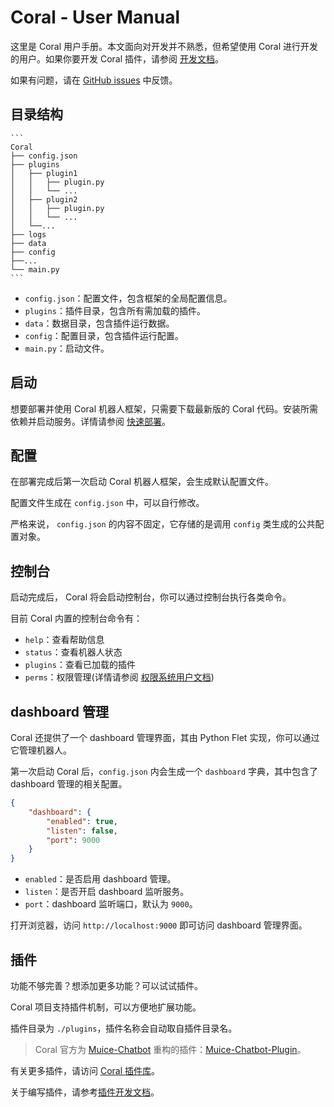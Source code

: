 # Coral - User Manual

这里是 Coral 用户手册。本文面向对开发并不熟悉，但希望使用 Coral 进行开发的用户。如果你要开发 Coral 插件，请参阅 [开发文档](DevManual.md)。

如果有问题，请在 [GitHub issues](https://github.com/ProjectCoral/Coral/issues) 中反馈。

## 目录结构

    ```
    Coral
    ├── config.json
    ├── plugins
    │   ├── plugin1
    │   │   ├── plugin.py
    │   │   └── ...
    │   ├── plugin2
    │   │   ├── plugin.py
    │   │   └── ...
    │   └──...
    ├── logs
    ├── data
    ├── config
    ├──...
    └── main.py
    ```

- `config.json`：配置文件，包含框架的全局配置信息。
- `plugins`：插件目录，包含所有需加载的插件。
- `data`：数据目录，包含插件运行数据。
- `config`：配置目录，包含插件运行配置。
- `main.py`：启动文件。

## 启动

想要部署并使用 Coral 机器人框架，只需要下载最新版的 Coral 代码。安装所需依赖并启动服务。详情请参阅 [快速部署](QuickStart.md)。

## 配置

在部署完成后第一次启动 Coral 机器人框架，会生成默认配置文件。

配置文件生成在 `config.json` 中，可以自行修改。

严格来说， `config.json` 的内容不固定，它存储的是调用 `config` 类生成的公共配置对象。 

## 控制台

启动完成后， Coral 将会启动控制台，你可以通过控制台执行各类命令。

目前 Coral 内置的控制台命令有：

- `help`：查看帮助信息
- `status`：查看机器人状态
- `plugins`：查看已加载的插件
- `perms`：权限管理(详情请参阅 [权限系统用户文档](https://github.com/ProjectCoral/Coral/blob/main/docs/UserManual/PermSystem.md))

## dashboard 管理

Coral 还提供了一个 dashboard 管理界面，其由 Python Flet 实现，你可以通过它管理机器人。

第一次启动 Coral 后，`config.json` 内会生成一个 `dashboard` 字典，其中包含了 dashboard 管理的相关配置。

```json
{
    "dashboard": {
        "enabled": true,
        "listen": false,
        "port": 9000
    }
}
```

- `enabled`：是否启用 dashboard 管理。
- `listen`：是否开启 dashboard 监听服务。
- `port`：dashboard 监听端口，默认为 `9000`。

打开浏览器，访问 `http://localhost:9000` 即可访问 dashboard 管理界面。

## 插件

功能不够完善？想添加更多功能？可以试试插件。

Coral 项目支持插件机制，可以方便地扩展功能。

插件目录为 `./plugins`，插件名称会自动取自插件目录名。

> Coral 官方为 [Muice-Chatbot](https://github.com/Moemu/Muice-Chatbot) 重构的插件：[Muice-Chatbot-Plugin](https://github.com/ProjectCoral/Muice_Chatbot_Plugin)。

有关更多插件，请访问 [Coral 插件库](https://github.com/ProjectCoral/Coral_Plugins)。

关于编写插件，请参考[插件开发文档](PluginDev.md)。
